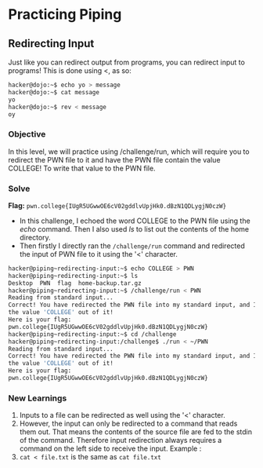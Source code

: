 # Practicing Piping

## Redirecting Input
Just like you can redirect output from programs, you can redirect input to programs! This is done using <, as so:

```bash
hacker@dojo:~$ echo yo > message
hacker@dojo:~$ cat message
yo
hacker@dojo:~$ rev < message
oy
```

### Objective 
In this level, we will practice using /challenge/run, which will require you to redirect the PWN file to it and have the PWN file contain the value COLLEGE! To write that value to the PWN file.

### Solve
**Flag:** `pwn.college{IUgR5UGwwOE6cV02gddlvUpjHk0.dBzN1QDLygjN0czW}`

- In this challenge, I echoed the word COLLEGE to the PWN file using the *echo* command. Then I also used *ls* to list out the contents of the home directory.
- Then firstly I directly ran the `/challenge/run` command and redirected the input of PWN file to it using the '<' character.

```bash
hacker@piping~redirecting-input:~$ echo COLLEGE > PWN
hacker@piping~redirecting-input:~$ ls
Desktop  PWN  flag  home-backup.tar.gz
hacker@piping~redirecting-input:~$ /challenge/run < PWN
Reading from standard input...
Correct! You have redirected the PWN file into my standard input, and I read
the value 'COLLEGE' out of it!
Here is your flag:
pwn.college{IUgR5UGwwOE6cV02gddlvUpjHk0.dBzN1QDLygjN0czW}
hacker@piping~redirecting-input:~$ cd /challenge
hacker@piping~redirecting-input:/challenge$ ./run < ~/PWN
Reading from standard input...
Correct! You have redirected the PWN file into my standard input, and I read
the value 'COLLEGE' out of it!
Here is your flag:
pwn.college{IUgR5UGwwOE6cV02gddlvUpjHk0.dBzN1QDLygjN0czW}
```

### New Learnings
1. Inputs to a file can be redirected as well using the '<' character.
2. However, the input can only be redirected to a command that reads them out. That means the contents of the source file are fed to the stdin of the command. Therefore input redirection always requires a command on the left side to receive the input. Example :
  1. `cat < file.txt` is the same as `cat file.txt`